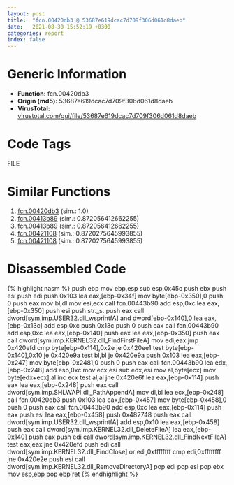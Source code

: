 ```yaml
---
layout: post
title:  "fcn.00420db3 @ 53687e619dcac7d709f306d061d8daeb"
date:   2021-08-30 15:52:19 +0300
categories: report
index: false
---
```


# Generic Information
- **Function:** fcn.00420db3
- **Origin (md5):** 53687e619dcac7d709f306d061d8daeb
- **VirusTotal:** [virustotal.com/gui/file/53687e619dcac7d709f306d061d8daeb][virustotal_ref]

# Code Tags
<span class="tag" id="FILE">FILE</span>


# Similar Functions

1. [fcn.00420db3][similar_1_ref] (sim.: 1.0)
2. [fcn.00413b89][similar_2_ref] (sim.: 0.872056412662255)
3. [fcn.00413b89][similar_3_ref] (sim.: 0.872056412662255)
4. [fcn.00421108][similar_4_ref] (sim.: 0.8720275645993855)
5. [fcn.00421108][similar_5_ref] (sim.: 0.8720275645993855)


# Disassembled Code

{% highlight nasm %}
push ebp
mov ebp,esp
sub esp,0x45c
push ebx
push esi
push edi
push 0x103
lea eax,[ebp-0x34f]
mov byte[ebp-0x350],0
push 0
push eax
mov bl,dl
mov esi,ecx
call fcn.00443b90
add esp,0xc
lea eax,[ebp-0x350]
push esi
push str._s.
push eax
call dword[sym.imp.USER32.dll_wsprintfA]
and dword[ebp-0x140],0
lea eax,[ebp-0x13c]
add esp,0xc
push 0x13c
push 0
push eax
call fcn.00443b90
add esp,0xc
lea eax,[ebp-0x140]
push eax
lea eax,[ebp-0x350]
push eax
call dword[sym.imp.KERNEL32.dll_FindFirstFileA]
mov edi,eax
jmp 0x420efd
cmp byte[ebp-0x114],0x2e
je 0x420ee1
test byte[ebp-0x140],0x10
je 0x420e9a
test bl,bl
je 0x420e9a
push 0x103
lea eax,[ebp-0x247]
mov byte[ebp-0x248],0
push 0
push eax
call fcn.00443b90
lea edx,[ebp-0x248]
add esp,0xc
mov ecx,esi
sub edx,esi
mov al,byte[ecx]
mov byte[edx+ecx],al
inc ecx
test al,al
jne 0x420e6f
lea eax,[ebp-0x114]
push eax
lea eax,[ebp-0x248]
push eax
call dword[sym.imp.SHLWAPI.dll_PathAppendA]
mov dl,bl
lea ecx,[ebp-0x248]
call fcn.00420db3
push 0x103
lea eax,[ebp-0x457]
mov byte[ebp-0x458],0
push 0
push eax
call fcn.00443b90
add esp,0xc
lea eax,[ebp-0x114]
push eax
push esi
lea eax,[ebp-0x458]
push 0x482748
push eax
call dword[sym.imp.USER32.dll_wsprintfA]
add esp,0x10
lea eax,[ebp-0x458]
push eax
call dword[sym.imp.KERNEL32.dll_DeleteFileA]
lea eax,[ebp-0x140]
push eax
push edi
call dword[sym.imp.KERNEL32.dll_FindNextFileA]
test eax,eax
jne 0x420efd
push edi
call dword[sym.imp.KERNEL32.dll_FindClose]
or edi,0xffffffff
cmp edi,0xffffffff
jne 0x420e2e
push esi
call dword[sym.imp.KERNEL32.dll_RemoveDirectoryA]
pop edi
pop esi
pop ebx
mov esp,ebp
pop ebp
ret 
{% endhighlight %}


[similar_1_ref]: /report/fcn.00420db3@ba5ec83721de3ca10b3c9583f3b2c6a1
[similar_2_ref]: /report/fcn.00413b89@53687e619dcac7d709f306d061d8daeb
[similar_3_ref]: /report/fcn.00413b89@ba5ec83721de3ca10b3c9583f3b2c6a1
[similar_4_ref]: /report/fcn.00421108@ba5ec83721de3ca10b3c9583f3b2c6a1
[similar_5_ref]: /report/fcn.00421108@53687e619dcac7d709f306d061d8daeb
[virustotal_ref]: https://www.virustotal.com/gui/file/53687e619dcac7d709f306d061d8daeb